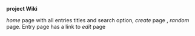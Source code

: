 **project Wiki** 

_home_ page with all entries titles and search option, _create_ page , _random_ page. Entry page has a link to _edit_ page
